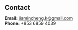 <h1 id="contact"></h1>

<h2 style="margin: 60px 0px 10px;">Contact</h2>



<strong>Email:</strong> jiamincheng.k@gmail.com
<br />
<strong>Phone:</strong> +853 6859 4039</p>
